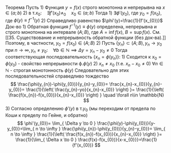 Теорема
	Пусть
		1) Функция $y=f(x)$ строго монотонна и непрерывна на $x\in(a;b)$
		2) в т.$x_{0}:\quad\exists f'(x_{0})\neq_{0}\quad x_{0}\in(a;b)$
	Тогда
		1) $\exists \phi'(y_{0})$, где $y_{0}=f(x_{0})$, где $\phi(y)\equiv f^{-1}(y)$
		2) Справедливо равенство $\phi'(y)=\frac{1}{f'(x_{0})}$
Док-во
	1) Обратная функция $f^{-1}(y)\equiv \phi(y)$ определена, непрерывна и строго монотонна на интервале $(A;B)$, где $A=\inf f(x)$, $B=\sup f(x)$. См. [[35. Существование и непрерывность обратной функции (без док-ва).]] Поэтому, в частности, $y_{0}=f(x_{0})\in(A;B)$
	2) Пусть $\{ y_{n} \}\subset(A;B),y_{n}\to y_{0}\text{ при }n\to \infty,y_{n}\neq y_{0}:\quad\forall b\in \mathbb{N}\implies \Delta y=y_{n}-y_{0}\neq0$
		Тогда соответствующая последовательность $\{ x_{n}=\phi(y_{n}) \}:$
			1) Сходится к $x_{0}=\phi(y_{0})$ - свойство непрерывности ф.$\phi(y)$
			2) $x_{n}\neq x_{0}$ (т.е. $x_{n}-x_{0}\neq0$) $\forall n\in \mathbb{N}$ - строгая монотонность $\phi(y)$
		Следовательно для этих последовательностей справедливо тождество $$
\frac{\phi(y_{n})-\phi(y_{0})}{y_{n}-y_{0}}=
\frac{x_{n}-x_{0}}{y_{n}-y_{0}}=
\frac{1}{\left( \frac{y_{n}-yo}{x_{n}-x_{0}} \right) }=
\frac{1}{\left( \frac{f(x_{n})-f(x_{0})}{x_{n}-x_{0}} \right) }
\quad \forall n\in \mathbb{N}
$$
	3) Согласно определению $\phi'(y)$ в т.$y_{0}$ (мы переходим от предела по Коши к пределу по Гейне, и обратно)
		$$
\phi'(y_{0})=
\lim_{ \Delta y \to 0 } \frac{\phi(y)-\phi(y_{0})}{y-y_{0}}=\lim_{ n \to \infty } \frac{\phi(y_{n})-\phi(y_{0})}{y_{n}-y_{0}}=
\lim_{ n \to \infty } \frac{1}{\left( \frac{f(x_{n})-f(x_{0})}{x_{n}-x_{0}} \right) }=
\frac{1}{\lim_{ \Delta x \to 0 } \frac{f(x)-f(x_{0})}{x-x_{0}}}=\frac{1}{f'(x_{0})}
$$